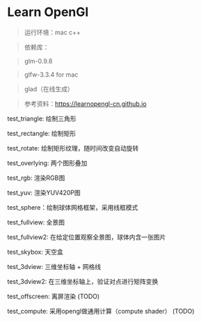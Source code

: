 # Learn OpenGl

> 运行环境：mac c++

> 依赖库： 

> glm-0.9.8

> glfw-3.3.4 for mac

> glad（在线生成）

> 参考资料：https://learnopengl-cn.github.io

test_triangle: 绘制三角形

test_rectangle: 绘制矩形

test_rotate: 绘制矩形纹理，随时间改变自动旋转

test_overlying: 两个图形叠加

test_rgb: 渲染RGB图

test_yuv: 渲染YUV420P图

test_sphere：绘制球体网格框架，采用线框模式

test_fullview: 全景图

test_fullview2: 在给定位置观察全景图，球体内含一张图片

test_skybox: 天空盒

test_3dview: 三维坐标轴 + 网格线

test_3dview2: 在三维坐标轴上，验证对点进行矩阵变换

test_offscreen: 离屏渲染 (TODO)

test_compute: 采用opengl做通用计算（compute shader） (TODO)

